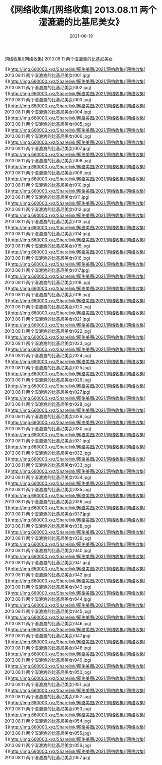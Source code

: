 ﻿---
layout: post
title:  《网络收集/[网络收集] 2013.08.11 两个湿漉漉的比基尼美女》
date:   2021-06-19
img: http://img.660000.xyz/Sharelink/网络美图/2021/网络收集/[网络收集] 2013.08.11 两个湿漉漉的比基尼美女/000.jpg
categories: [美女, 清纯, 唯美]
---

网络收集/[网络收集] 2013.08.11 两个湿漉漉的比基尼美女

 ![](http://img.660000.xyz/Sharelink/网络美图/2021/网络收集/[网络收集] 2013.08.11 两个湿漉漉的比基尼美女/001.jpg) <br>![](http://img.660000.xyz/Sharelink/网络美图/2021/网络收集/[网络收集] 2013.08.11 两个湿漉漉的比基尼美女/002.jpg) <br>![](http://img.660000.xyz/Sharelink/网络美图/2021/网络收集/[网络收集] 2013.08.11 两个湿漉漉的比基尼美女/003.jpg) <br>![](http://img.660000.xyz/Sharelink/网络美图/2021/网络收集/[网络收集] 2013.08.11 两个湿漉漉的比基尼美女/004.jpg) <br>![](http://img.660000.xyz/Sharelink/网络美图/2021/网络收集/[网络收集] 2013.08.11 两个湿漉漉的比基尼美女/005.jpg) <br>![](http://img.660000.xyz/Sharelink/网络美图/2021/网络收集/[网络收集] 2013.08.11 两个湿漉漉的比基尼美女/006.jpg) <br>![](http://img.660000.xyz/Sharelink/网络美图/2021/网络收集/[网络收集] 2013.08.11 两个湿漉漉的比基尼美女/007.jpg) <br>![](http://img.660000.xyz/Sharelink/网络美图/2021/网络收集/[网络收集] 2013.08.11 两个湿漉漉的比基尼美女/008.jpg) <br>![](http://img.660000.xyz/Sharelink/网络美图/2021/网络收集/[网络收集] 2013.08.11 两个湿漉漉的比基尼美女/009.jpg) <br>![](http://img.660000.xyz/Sharelink/网络美图/2021/网络收集/[网络收集] 2013.08.11 两个湿漉漉的比基尼美女/010.jpg) <br>![](http://img.660000.xyz/Sharelink/网络美图/2021/网络收集/[网络收集] 2013.08.11 两个湿漉漉的比基尼美女/011.jpg) <br>![](http://img.660000.xyz/Sharelink/网络美图/2021/网络收集/[网络收集] 2013.08.11 两个湿漉漉的比基尼美女/012.jpg) <br>![](http://img.660000.xyz/Sharelink/网络美图/2021/网络收集/[网络收集] 2013.08.11 两个湿漉漉的比基尼美女/013.jpg) <br>![](http://img.660000.xyz/Sharelink/网络美图/2021/网络收集/[网络收集] 2013.08.11 两个湿漉漉的比基尼美女/014.jpg) <br>![](http://img.660000.xyz/Sharelink/网络美图/2021/网络收集/[网络收集] 2013.08.11 两个湿漉漉的比基尼美女/015.jpg) <br>![](http://img.660000.xyz/Sharelink/网络美图/2021/网络收集/[网络收集] 2013.08.11 两个湿漉漉的比基尼美女/016.jpg) <br>![](http://img.660000.xyz/Sharelink/网络美图/2021/网络收集/[网络收集] 2013.08.11 两个湿漉漉的比基尼美女/017.jpg) <br>![](http://img.660000.xyz/Sharelink/网络美图/2021/网络收集/[网络收集] 2013.08.11 两个湿漉漉的比基尼美女/018.jpg) <br>![](http://img.660000.xyz/Sharelink/网络美图/2021/网络收集/[网络收集] 2013.08.11 两个湿漉漉的比基尼美女/019.jpg) <br>![](http://img.660000.xyz/Sharelink/网络美图/2021/网络收集/[网络收集] 2013.08.11 两个湿漉漉的比基尼美女/020.jpg) <br>![](http://img.660000.xyz/Sharelink/网络美图/2021/网络收集/[网络收集] 2013.08.11 两个湿漉漉的比基尼美女/021.jpg) <br>![](http://img.660000.xyz/Sharelink/网络美图/2021/网络收集/[网络收集] 2013.08.11 两个湿漉漉的比基尼美女/022.jpg) <br>![](http://img.660000.xyz/Sharelink/网络美图/2021/网络收集/[网络收集] 2013.08.11 两个湿漉漉的比基尼美女/023.jpg) <br>![](http://img.660000.xyz/Sharelink/网络美图/2021/网络收集/[网络收集] 2013.08.11 两个湿漉漉的比基尼美女/024.jpg) <br>![](http://img.660000.xyz/Sharelink/网络美图/2021/网络收集/[网络收集] 2013.08.11 两个湿漉漉的比基尼美女/025.jpg) <br>![](http://img.660000.xyz/Sharelink/网络美图/2021/网络收集/[网络收集] 2013.08.11 两个湿漉漉的比基尼美女/026.jpg) <br>![](http://img.660000.xyz/Sharelink/网络美图/2021/网络收集/[网络收集] 2013.08.11 两个湿漉漉的比基尼美女/027.jpg) <br>![](http://img.660000.xyz/Sharelink/网络美图/2021/网络收集/[网络收集] 2013.08.11 两个湿漉漉的比基尼美女/028.jpg) <br>![](http://img.660000.xyz/Sharelink/网络美图/2021/网络收集/[网络收集] 2013.08.11 两个湿漉漉的比基尼美女/029.jpg) <br>![](http://img.660000.xyz/Sharelink/网络美图/2021/网络收集/[网络收集] 2013.08.11 两个湿漉漉的比基尼美女/030.jpg) <br>![](http://img.660000.xyz/Sharelink/网络美图/2021/网络收集/[网络收集] 2013.08.11 两个湿漉漉的比基尼美女/031.jpg) <br>![](http://img.660000.xyz/Sharelink/网络美图/2021/网络收集/[网络收集] 2013.08.11 两个湿漉漉的比基尼美女/032.jpg) <br>![](http://img.660000.xyz/Sharelink/网络美图/2021/网络收集/[网络收集] 2013.08.11 两个湿漉漉的比基尼美女/033.jpg) <br>![](http://img.660000.xyz/Sharelink/网络美图/2021/网络收集/[网络收集] 2013.08.11 两个湿漉漉的比基尼美女/034.jpg) <br>![](http://img.660000.xyz/Sharelink/网络美图/2021/网络收集/[网络收集] 2013.08.11 两个湿漉漉的比基尼美女/035.jpg) <br>![](http://img.660000.xyz/Sharelink/网络美图/2021/网络收集/[网络收集] 2013.08.11 两个湿漉漉的比基尼美女/036.jpg) <br>![](http://img.660000.xyz/Sharelink/网络美图/2021/网络收集/[网络收集] 2013.08.11 两个湿漉漉的比基尼美女/037.jpg) <br>![](http://img.660000.xyz/Sharelink/网络美图/2021/网络收集/[网络收集] 2013.08.11 两个湿漉漉的比基尼美女/038.jpg) <br>![](http://img.660000.xyz/Sharelink/网络美图/2021/网络收集/[网络收集] 2013.08.11 两个湿漉漉的比基尼美女/039.jpg) <br>![](http://img.660000.xyz/Sharelink/网络美图/2021/网络收集/[网络收集] 2013.08.11 两个湿漉漉的比基尼美女/040.jpg) <br>![](http://img.660000.xyz/Sharelink/网络美图/2021/网络收集/[网络收集] 2013.08.11 两个湿漉漉的比基尼美女/041.jpg) <br>![](http://img.660000.xyz/Sharelink/网络美图/2021/网络收集/[网络收集] 2013.08.11 两个湿漉漉的比基尼美女/042.jpg) <br>![](http://img.660000.xyz/Sharelink/网络美图/2021/网络收集/[网络收集] 2013.08.11 两个湿漉漉的比基尼美女/043.jpg) <br>![](http://img.660000.xyz/Sharelink/网络美图/2021/网络收集/[网络收集] 2013.08.11 两个湿漉漉的比基尼美女/044.jpg) <br>![](http://img.660000.xyz/Sharelink/网络美图/2021/网络收集/[网络收集] 2013.08.11 两个湿漉漉的比基尼美女/045.jpg) <br>![](http://img.660000.xyz/Sharelink/网络美图/2021/网络收集/[网络收集] 2013.08.11 两个湿漉漉的比基尼美女/046.jpg) <br>![](http://img.660000.xyz/Sharelink/网络美图/2021/网络收集/[网络收集] 2013.08.11 两个湿漉漉的比基尼美女/047.jpg) <br>![](http://img.660000.xyz/Sharelink/网络美图/2021/网络收集/[网络收集] 2013.08.11 两个湿漉漉的比基尼美女/048.jpg) <br>![](http://img.660000.xyz/Sharelink/网络美图/2021/网络收集/[网络收集] 2013.08.11 两个湿漉漉的比基尼美女/049.jpg) <br>![](http://img.660000.xyz/Sharelink/网络美图/2021/网络收集/[网络收集] 2013.08.11 两个湿漉漉的比基尼美女/050.jpg) <br>![](http://img.660000.xyz/Sharelink/网络美图/2021/网络收集/[网络收集] 2013.08.11 两个湿漉漉的比基尼美女/051.jpg) <br>![](http://img.660000.xyz/Sharelink/网络美图/2021/网络收集/[网络收集] 2013.08.11 两个湿漉漉的比基尼美女/052.jpg) <br>![](http://img.660000.xyz/Sharelink/网络美图/2021/网络收集/[网络收集] 2013.08.11 两个湿漉漉的比基尼美女/053.jpg) <br>![](http://img.660000.xyz/Sharelink/网络美图/2021/网络收集/[网络收集] 2013.08.11 两个湿漉漉的比基尼美女/054.jpg) <br>![](http://img.660000.xyz/Sharelink/网络美图/2021/网络收集/[网络收集] 2013.08.11 两个湿漉漉的比基尼美女/055.jpg) <br>![](http://img.660000.xyz/Sharelink/网络美图/2021/网络收集/[网络收集] 2013.08.11 两个湿漉漉的比基尼美女/056.jpg) <br>![](http://img.660000.xyz/Sharelink/网络美图/2021/网络收集/[网络收集] 2013.08.11 两个湿漉漉的比基尼美女/057.jpg) <br>